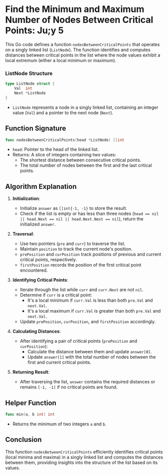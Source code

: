 # Find the Minimum and Maximum Number of Nodes Between Critical Points: Ju;y 5

This Go code defines a function `nodesBetweenCriticalPoints` that operates on a singly linked list (`ListNode`). The function identifies and computes distances between critical points in the list where the node values exhibit a local extremum (either a local minimum or maximum).

### ListNode Structure
```go
type ListNode struct {
	Val  int
	Next *ListNode
}
```
- `ListNode` represents a node in a singly linked list, containing an integer value (`Val`) and a pointer to the next node (`Next`).

## Function Signature
```go
func nodesBetweenCriticalPoints(head *ListNode) []int
```
- `head`: Pointer to the head of the linked list.
- Returns: A slice of integers containing two values:
  - The shortest distance between consecutive critical points.
  - The total number of nodes between the first and the last critical points.

## Algorithm Explanation
1. **Initialization**: 
   - Initialize `answer` as `[]int{-1, -1}` to store the result.
   - Check if the list is empty or has less than three nodes (`head == nil || head.Next == nil || head.Next.Next == nil`), return the initialized `answer`.

2. **Traversal**:
   - Use two pointers (`pre` and `curr`) to traverse the list.
   - Maintain `position` to track the current node's position.
   - `prePosition` and `curPosition` track positions of previous and current critical points, respectively.
   - `firstPosition` records the position of the first critical point encountered.

3. **Identifying Critical Points**:
   - Iterate through the list while `curr` and `curr.Next` are not `nil`.
   - Determine if `curr` is a critical point:
     - It's a local minimum if `curr.Val` is less than both `pre.Val` and `next.Val`.
     - It's a local maximum if `curr.Val` is greater than both `pre.Val` and `next.Val`.
   - Update `prePosition`, `curPosition`, and `firstPosition` accordingly.

4. **Calculating Distances**:
   - After identifying a pair of critical points (`prePosition` and `curPosition`):
     - Calculate the distance between them and update `answer[0]`.
     - Update `answer[1]` with the total number of nodes between the first and current critical points.

5. **Returning Result**:
   - After traversing the list, `answer` contains the required distances or remains `[-1, -1]` if no critical points are found.

## Helper Function
```go
func min(a, b int) int
```
- Returns the minimum of two integers `a` and `b`.

## Conclusion
This function `nodesBetweenCriticalPoints` efficiently identifies critical points (local minima and maxima) in a singly linked list and computes the distances between them, providing insights into the structure of the list based on its values.